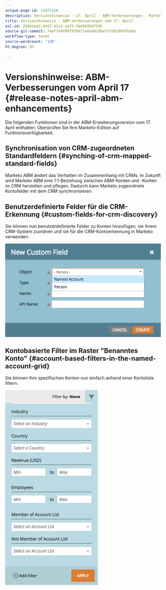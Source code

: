 ```yaml
---
unique-page-id: 12977326
description: Versionshinweise - 17. April - ABM-Verbesserungen - Marketo-Dokumente - Produktdokumentation
title: Versionshinweise - ABM-Verbesserungen vom 17. April
exl-id: 2b8b1ed2-de57-42c2-a3f5-3b49895d7595
source-git-commit: 74effe9f8078f8d71e6de01d6e737ddc86978abb
workflow-type: tm+mt
source-wordcount: '128'
ht-degree: 0%

---
```


# Versionshinweise: ABM-Verbesserungen vom April 17 {#release-notes-april-abm-enhancements}

Die folgenden Funktionen sind in der ABM-Erweiterungsversion vom 17. April enthalten. Überprüfen Sie Ihre Marketo-Edition auf Funktionsverfügbarkeit.

## Synchronisation von CRM-zugeordneten Standardfeldern {#synching-of-crm-mapped-standard-fields}

Marketo ABM ändert das Verhalten im Zusammenhang mit CRMs. In Zukunft wird Marketo ABM eine 1:1-Beziehung zwischen ABM-Konten und -Konten im CRM herstellen und pflegen. Dadurch kann Marketo zugeordnete Kontofelder mit dem CRM synchronisieren.

## Benutzerdefinierte Felder für die CRM-Erkennung {#custom-fields-for-crm-discovery}

Sie können nun benutzerdefinierte Felder zu Konten hinzufügen, sie Ihrem CRM-System zuordnen und sie für die CRM-Kontoerkennung in Marketo verwenden.

![](assets/new-custom-field.png)

## Kontobasierte Filter im Raster &quot;Benanntes Konto&quot; {#account-based-filters-in-the-named-account-grid}

Sie können Ihre spezifischen Konten nun einfach anhand einer Kontoliste filtern.

![](assets/named-account-filters.png)

